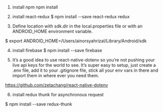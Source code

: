 1. install npm
npm install

2. install react-redux
$ npm install --save react-redux redux

3. Define location with sdk.dir in the local.properties file or with an ANDROID_HOME environment variable.

$ export ANDROID_HOME=/Users/ainorsyahrizal/Library/Android/sdk

4. install firebase
$ npm install --save firebase

5. It’s a good idea to use react-native-dotenv so you’re not pushing your live api keys for the world to see. It’s super easy to setup, just create a .env file, add it to your .gitignore file, stick all your env vars in there and import them in where ever you need them.

https://github.com/zetachang/react-native-dotenv

6. install redux thunk for asynchronous request

$ npm install --save redux-thunk